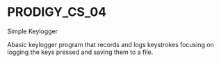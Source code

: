 # PRODIGY_CS_04
Simple Keylogger

Abasic keylogger program that records and logs keystrokes focusing on logging the keys pressed and saving them to a file.
